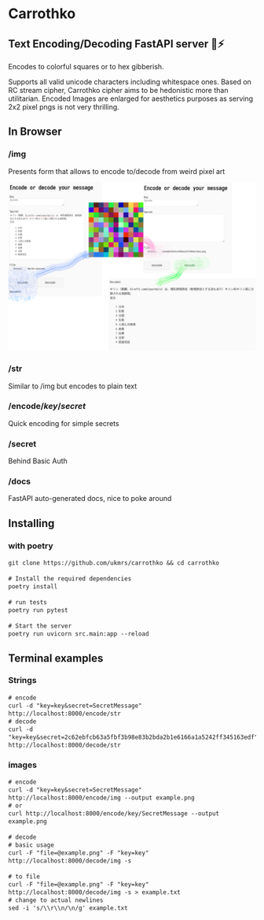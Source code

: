 # Carrothko
## Text Encoding/Decoding FastAPI server :snake::zap:
Encodes to colorful squares or to hex gibberish.

Supports all valid unicode characters including whitespace ones.
Based on RC stream cipher, Carrothko cipher aims to be hedonistic more than utilitarian.
Encoded Images are enlarged for aesthetics purposes as serving 2x2 pixel pngs is not very thrilling.



## In Browser
### /img

Presents form that allows to encode to/decode from weird pixel art

<img src="./assets/slashimg.png">

### /str
Similar to /img but encodes to plain text

### /encode/*key*/*secret*
Quick encoding for simple secrets

### /secret
Behind Basic Auth

### /docs
FastAPI auto-generated docs, nice to poke around


## Installing
### with poetry


```
git clone https://github.com/ukmrs/carrothko && cd carrothko

# Install the required dependencies
poetry install

# run tests
poetry run pytest

# Start the server
poetry run uvicorn src.main:app --reload
```

## Terminal examples
### Strings

```
# encode
curl -d "key=key&secret=SecretMessage" http://localhost:8000/encode/str
# decode
curl -d "key=key&secret=2c62ebfcb63a5fbf3b98e83b2bda2b1e6166a1a5242ff345163edf" http://localhost:8000/decode/str
```
### images
  
```
# encode
curl -d "key=key&secret=SecretMessage" http://localhost:8000/encode/img --output example.png
# or
curl http://localhost:8000/encode/key/SecretMessage --output example.png

# decode
# basic usage
curl -F "file=@example.png" -F "key=key" http://localhost:8000/decode/img -s

# to file
curl -F "file=@example.png" -F "key=key" http://localhost:8000/decode/img -s > example.txt
# change to actual newlines
sed -i 's/\\r\\n/\n/g' example.txt
```
